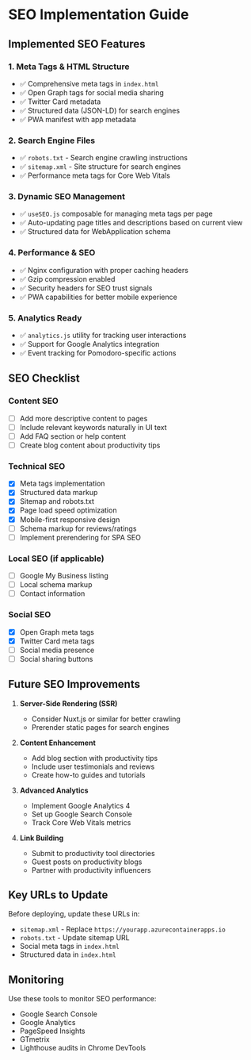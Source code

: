 # SEO Implementation Guide

## Implemented SEO Features

### 1. Meta Tags & HTML Structure
- ✅ Comprehensive meta tags in `index.html`
- ✅ Open Graph tags for social media sharing
- ✅ Twitter Card metadata
- ✅ Structured data (JSON-LD) for search engines
- ✅ PWA manifest with app metadata

### 2. Search Engine Files
- ✅ `robots.txt` - Search engine crawling instructions
- ✅ `sitemap.xml` - Site structure for search engines
- ✅ Performance meta tags for Core Web Vitals

### 3. Dynamic SEO Management
- ✅ `useSEO.js` composable for managing meta tags per page
- ✅ Auto-updating page titles and descriptions based on current view
- ✅ Structured data for WebApplication schema

### 4. Performance & SEO
- ✅ Nginx configuration with proper caching headers
- ✅ Gzip compression enabled
- ✅ Security headers for SEO trust signals
- ✅ PWA capabilities for better mobile experience

### 5. Analytics Ready
- ✅ `analytics.js` utility for tracking user interactions
- ✅ Support for Google Analytics integration
- ✅ Event tracking for Pomodoro-specific actions

## SEO Checklist

### Content SEO
- [ ] Add more descriptive content to pages
- [ ] Include relevant keywords naturally in UI text
- [ ] Add FAQ section or help content
- [ ] Create blog content about productivity tips

### Technical SEO
- [x] Meta tags implementation
- [x] Structured data markup
- [x] Sitemap and robots.txt
- [x] Page load speed optimization
- [x] Mobile-first responsive design
- [ ] Schema markup for reviews/ratings
- [ ] Implement prerendering for SPA SEO

### Local SEO (if applicable)
- [ ] Google My Business listing
- [ ] Local schema markup
- [ ] Contact information

### Social SEO
- [x] Open Graph meta tags
- [x] Twitter Card meta tags
- [ ] Social media presence
- [ ] Social sharing buttons

## Future SEO Improvements

1. **Server-Side Rendering (SSR)**
   - Consider Nuxt.js or similar for better crawling
   - Prerender static pages for search engines

2. **Content Enhancement**
   - Add blog section with productivity tips
   - Include user testimonials and reviews
   - Create how-to guides and tutorials

3. **Advanced Analytics**
   - Implement Google Analytics 4
   - Set up Google Search Console
   - Track Core Web Vitals metrics

4. **Link Building**
   - Submit to productivity tool directories
   - Guest posts on productivity blogs
   - Partner with productivity influencers

## Key URLs to Update

Before deploying, update these URLs in:
- `sitemap.xml` - Replace `https://yourapp.azurecontainerapps.io`
- `robots.txt` - Update sitemap URL
- Social meta tags in `index.html`
- Structured data in `index.html`

## Monitoring

Use these tools to monitor SEO performance:
- Google Search Console
- Google Analytics
- PageSpeed Insights
- GTmetrix
- Lighthouse audits in Chrome DevTools
